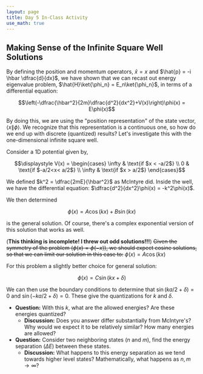 ```yaml
---
layout: page
title: Day 5 In-Class Activity
use_math: true
---
```



## Making Sense of the Infinite Square Well Solutions


By defining the position and momentum operators, $\hat{x} = x$ and $\hat{p} = -i \hbar \dfrac{d}{dx}$, we have shown that we can recast out energy eigenvalue problem, $\hat{H}\ket{\phi_n} = E_n\ket{\phi_n}$, in terms of a differential equation:

$$\left(-\dfrac{\hbar^2}{2m}\dfrac{d^2}{dx^2}+V(x)\right)\phi(x) = E\phi(x)$$

By doing this, we are using the "position representation" of the state vector, $\langle x \| \phi \rangle$. We recognize that this representation is a continuous one, so how do we end up with discrete (quantized) results? Let's investigate this with the one-dimensional infinite square well.

Consider a 1D potential given by,

$$\displaystyle V(x) = \begin{cases}
 \infty & \text{if $x < -a/2$} \\  
 0 & \text{if $-a/2<x< a/2$} \\  
 \infty & \text{if $x > a/2$}  
 \end{cases}$$

We defined $k^2 = \dfrac{2mE}{\hbar^2}$ as McIntyre did. Inside the well, we have the differential equation: $\dfrac{d^2}{dx^2}\phi(x) = -k^2\phi(x)$.

We then determined

$$\phi(x) = A \cos(kx) + B\sin(kx)$$

is the general solution. Of course, there's a complex exponential version of this solution that works as well.

(**This thinking is incomplete! I threw out odd solutions!!!**)
~~Given the symmetry of the problem ($\phi(x) = \phi(-x)$), we should expect cosine solutions, so that we can limit our solution in this case to:~~ $\phi(x) = A \cos(kx)$

For this problem a slightly better choice for general solution:

$$\phi(x) = C\sin(kx+\delta)$$

We can then use the boundary conditions to determine that $\sin(ka/2+\delta)=0$ and $\sin(-ka/2+\delta)=0$. These give the quantizations for $k$ and $\delta$.

* **Question:** With this $k$, what are the allowed energies? Are these energies quantized?
  * **Discussion:** Does you answer differ substantially from McIntyre's? Why would we expect it to be relatively similar? How many energies are allowed?
* **Question:** Consider two neighboring states ($n$ and $m$), find the energy separation ($\Delta E$) between these  states.
  * **Discussion:** What happens to this energy separation as we tend towards higher level states? Mathematically, what happens as $n,m \rightarrow \infty$?
